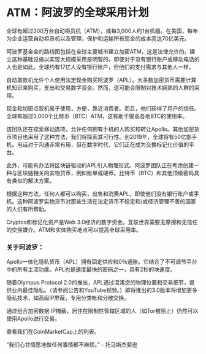 # ATM：阿波罗的全球采用计划

全球有超过300万台自动柜员机（ATM），或每3,000人约1台机器。在美国，每年为企业运营自动柜员机以及管理，保护和运输所有现金的成本高达70亿美元。

阿波罗基金会的路线图包括在全球主要城市建立加密ATM，这是法律允许的。建立这种基础设施以实现大规模采用是明智的，即使对于没有银行账户或移动电话的人也是如此。全球约有17亿人没有银行账户，但他们的支付需求与其他人一样。

自动取款机允许个人使用法定现金购买阿波罗（APL）。大多数加密货币需要计算机知识来购买，支出和交易数字资金。然而，这可能会限制对技术娴熟的人群的采用。

现金和加密点胶机易于使用，方便，靠近消费者。而且，他们获得了用户的信任。全球有超过3,000个比特币（BTC）ATM，这有助于提高各地BTC的使用率。

该团队还在探索移动选项，允许任何拥有手机的人购买和转让Apollo。其他加密货币项目也采用了这种方法，我们将探索其可行性。到2019年，全球将有50亿部手机。电话对于沟通非常有用，但在数字时代，它们正在成为交换标记化价值的平台。

此外，可能有办法将区块链驱动的APL引入物理形式。阿波罗团队正在考虑创建一种与区块链相关的实物货币，例如账单或硬币。比特币（BTC）和其他顶级密码具有类似的解决方案。

根据这种方法，任何人都可以购买，出售和消费APL，即使他们没有银行账户或手机。这种阿波罗实物货币对那些生活在法定货币不稳定和/或经济管理不善的国家的人们有所帮助。

Cryptos和标记化资产是Web 3.0经济的数字资金。互联世界需要无摩擦和无信任的交换媒介。ATM和实体购买地点可以提高全球采用率。

### 关于阿波罗：

Apollo一体化隐私货币（APL）拥有固定供应和0％通胀。它结合了不可调节平台中的所有主流功能。APL也是速度最快的密码之一，具有2秒的块速度。

随着Olympus Protocol 2.0的推出，APL通过混淆您的物理位置和交易细节，提供业内最佳隐私。（请参阅公告和YouTube视频。）即将推出的3.0版本将增加更多隐私技术，如高级IP屏蔽，专用分类帐和分散交换。

通过组合加密数据 IP掩蔽，居住在限制性管辖区域的人（如Tor被阻止）仍然可以使用Apollo进行交易。

查看我们在CoinMarketCap上的列表。

“我们心甘情愿地做任何事情都不麻烦。” - 托马斯杰斐逊
